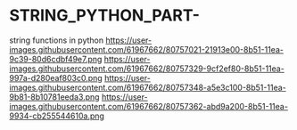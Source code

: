 # STRING_PYTHON_PART-
string functions in python
https://user-images.githubusercontent.com/61967662/80757021-21913e00-8b51-11ea-9c39-80d6cdbf49e7.png
https://user-images.githubusercontent.com/61967662/80757329-9cf2ef80-8b51-11ea-997a-d280eaf803c0.png
https://user-images.githubusercontent.com/61967662/80757348-a5e3c100-8b51-11ea-9b81-8b10781eeda3.png
https://user-images.githubusercontent.com/61967662/80757362-abd9a200-8b51-11ea-9934-cb255544610a.png
